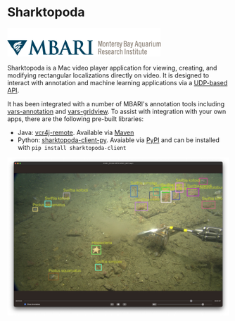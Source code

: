 # Sharktopoda

![MBARI logo](Requirements/assets/logo-mbari-3b.png)

Sharktopoda is a Mac video player application for viewing, creating, and modifying rectangular localizations directly on video. It is designed to interact with annotation and machine learning applications via a [UDP-based API](Requirements/UDP_Remote_Protocol.md).

It has been integrated with a number of MBARI's annotation tools including [vars-annotation](https://github.com/mbari-org/vars-annotation) and [vars-gridview](https://github.com/mbari-org/vars-gridview). To assist with integration with your own apps, there are the following pre-built libraries:

- Java: [vcr4j-remote](https://github.com/mbari-org/vcr4j/tree/master/vcr4j-remote). Available via [Maven](https://mvnrepository.com/artifact/org.mbari.vcr4j/vcr4j-remote)
- Python: [sharktopoda-client-py](https://github.com/kevinsbarnard/sharktopoda-client-py). Avaiable via [PyPI](https://pypi.org/project/sharktopoda-client/) and can be installed with `pip install sharktopoda-client`

![Screen shot](Requirements/assets/SharkShot.png)

